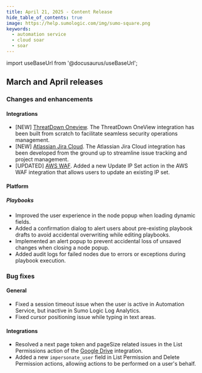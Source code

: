 ```yaml
---
title: April 21, 2025 - Content Release
hide_table_of_contents: true
image: https://help.sumologic.com/img/sumo-square.png
keywords:
  - automation service
  - cloud soar
  - soar
---
```


import useBaseUrl from '@docusaurus/useBaseUrl';

## March and April releases

### Changes and enhancements

#### Integrations

* [NEW] [ThreatDown Oneview](/docs/platform-services/automation-service/app-central/integrations/threatdown-oneview/). The ThreatDown OneView integration has been built from scratch to facilitate seamless security operations management. 
* [NEW] [Atlassian Jira Cloud](/docs/platform-services/automation-service/app-central/integrations/atlassian-jira-cloud/). The Atlassian Jira Cloud integration has been developed from the ground up to streamline issue tracking and project management. 
* [UPDATED] [AWS WAF](/docs/platform-services/automation-service/app-central/integrations/aws-waf/). Added a new Update IP Set action in the AWS WAF integration that allows users to update an existing IP set.

#### Platform 

##### Playbooks

* Improved the user experience in the node popup when loading dynamic fields.
* Added a confirmation dialog to alert users about pre-existing playbook drafts to avoid accidental overwriting while editing playbooks.
* Implemented an alert popup to prevent accidental loss of unsaved changes when closing a node popup.
* Added audit logs for failed nodes due to errors or exceptions during playbook execution.

### Bug fixes

#### General

* Fixed a session timeout issue when the user is active in Automation Service, but inactive in Sumo Logic Log Analytics.
* Fixed cursor positioning issue while typing in text areas.

#### Integrations

* Resolved a next page token and pageSize related issues in the List Permissions action of the  [Google Drive](/docs/platform-services/automation-service/app-central/integrations/google-drive/) integration.
* Added a new `impersonate_user` field in List Permission and Delete Permission actions, allowing actions to be performed on a user's behalf.